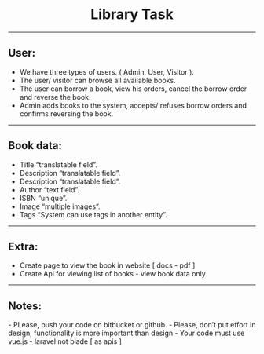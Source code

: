 <h1 style="text-align: center">Library Task</h1>
<hr>
<h2>User:</h2>
<ul>
    <li>We have three types of users. ( Admin, User, Visitor ). </li>
    <li>The user/ visitor can browse all available books. </li>
    <li>The user can borrow a book, view his orders, cancel the borrow order and reverse the book. </li>
    <li>Admin adds books to the system, accepts/ refuses borrow orders and confirms reversing the book.  </li>
</ul>
<hr>
<h2>Book data:</h2>
<ul>
    <li>Title “translatable field”. </li>
    <li>Description “translatable field”. </li>
    <li>Description “translatable field”. </li>
    <li>Author “text field”. </li>
    <li>ISBN “unique”. </li>
    <li>Image “multiple images”. </li>
    <li>Tags “System can use tags in another entity”. </li>
</ul>
<hr>
<h2>Extra:</h2>
<ul>
    <li>Create page to view the book in website [ docs - pdf ]  </li>
    <li>Create Api for viewing list of books - view book data only  </li>
</ul>
<hr>
<h2>Notes:</h2>
- PLease, push your code on bitbucket or github.
- Please, don’t put effort in design, functionality is more important than design
- Your code must use vue.js - laravel  not blade [ as apis ]